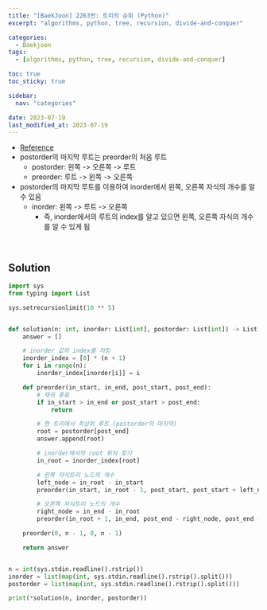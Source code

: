 ```yaml
---
title: "[BaekJoon] 2263번: 트리의 순회 (Python)"
excerpt: "algorithms, python, tree, recursion, divide-and-conquer"

categories:
  - Baekjoon
tags:
  - [algorithms, python, tree, recursion, divide-and-conquer]

toc: true
toc_sticky: true

sidebar:
  nav: "categories"

date: 2023-07-19
last_modified_at: 2023-07-19
---
```


- [Reference](https://www.acmicpc.net/problem/2263)
- postorder의 마지막 루트는 preorder의 처음 루트
    - postorder: 왼쪽 -> 오른쪽 -> 루트
    - preorder: 루트 -> 왼쪽 -> 오른쪽
- postorder의 마지막 루트를 이용하여 inorder에서 왼쪽, 오른쪽 자식의 개수를 알 수 있음
    - inorder: 왼쪽 -> 루트 -> 오른쪽
        - 즉, inorder에서의 루트의 index를 알고 있으면 왼쪽, 오른쪽 자식의 개수를 알 수 있게 됨

<br>

## Solution

```python
import sys
from typing import List

sys.setrecursionlimit(10 ** 5)


def solution(n: int, inorder: List[int], postorder: List[int]) -> List[int]:
    answer = []

    # inorder 값의 index를 저장
    inorder_index = [0] * (n + 1)
    for i in range(n):
        inorder_index[inorder[i]] = i

    def preorder(in_start, in_end, post_start, post_end):
        # 재귀 종료
        if in_start > in_end or post_start > post_end:
            return

        # 현 트리에서 최상위 루트 (postorder의 마지막)
        root = postorder[post_end]
        answer.append(root)

        # inorder에서의 root 위치 찾기
        in_root = inorder_index[root]

        # 왼쪽 자식트리 노드의 개수
        left_node = in_root - in_start
        preorder(in_start, in_root - 1, post_start, post_start + left_node - 1)

        # 오른쪽 자식트리 노드의 개수
        right_node = in_end - in_root
        preorder(in_root + 1, in_end, post_end - right_node, post_end - 1)

    preorder(0, n - 1, 0, n - 1)

    return answer


n = int(sys.stdin.readline().rstrip())
inorder = list(map(int, sys.stdin.readline().rstrip().split()))
postorder = list(map(int, sys.stdin.readline().rstrip().split()))

print(*solution(n, inorder, postorder))
```